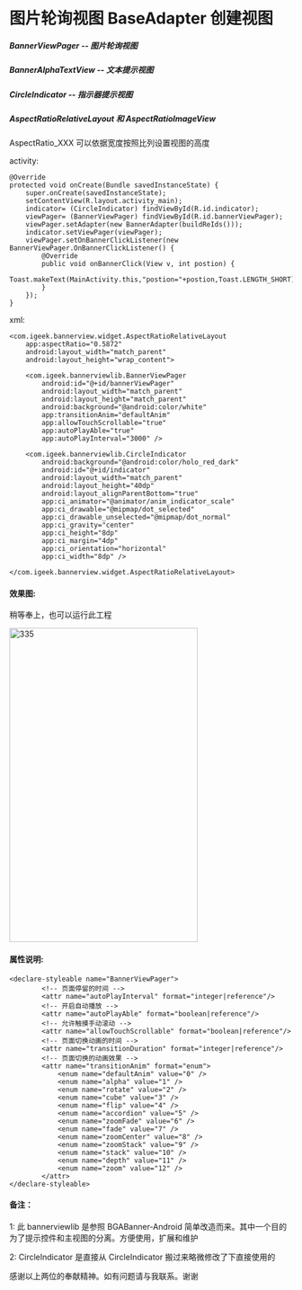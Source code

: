 # 图片轮询视图 BaseAdapter 创建视图

##### BannerViewPager -- 图片轮询视图
##### BannerAlphaTextView -- 文本提示视图
##### CircleIndicator -- 指示器提示视图

##### AspectRatioRelativeLayout 和 AspectRatioImageView
AspectRatio_XXX 可以依据宽度按照比列设置视图的高度

activity:

    @Override
    protected void onCreate(Bundle savedInstanceState) {
        super.onCreate(savedInstanceState);
        setContentView(R.layout.activity_main);
        indicator= (CircleIndicator) findViewById(R.id.indicator);
        viewPager= (BannerViewPager) findViewById(R.id.bannerViewPager);
        viewPager.setAdapter(new BannerAdapter(buildReIds()));
        indicator.setViewPager(viewPager);
        viewPager.setOnBannerClickListener(new BannerViewPager.OnBannerClickListener() {
            @Override
            public void onBannerClick(View v, int postion) {
                Toast.makeText(MainActivity.this,"postion="+postion,Toast.LENGTH_SHORT).show();
            }
        });
    }

xml:

    <com.igeek.bannerview.widget.AspectRatioRelativeLayout
        app:aspectRatio="0.5872"
        android:layout_width="match_parent"
        android:layout_height="wrap_content">

        <com.igeek.bannerviewlib.BannerViewPager
            android:id="@+id/bannerViewPager"
            android:layout_width="match_parent"
            android:layout_height="match_parent"
            android:background="@android:color/white"
            app:transitionAnim="defaultAnim"
            app:allowTouchScrollable="true"
            app:autoPlayAble="true"
            app:autoPlayInterval="3000" />

        <com.igeek.bannerviewlib.CircleIndicator
            android:background="@android:color/holo_red_dark"
            android:id="@+id/indicator"
            android:layout_width="match_parent"
            android:layout_height="40dp"
            android:layout_alignParentBottom="true"
            app:ci_animator="@animator/anim_indicator_scale"
            app:ci_drawable="@mipmap/dot_selected"
            app:ci_drawable_unselected="@mipmap/dot_normal"
            app:ci_gravity="center"
            app:ci_height="8dp"
            app:ci_margin="4dp"
            app:ci_orientation="horizontal"
            app:ci_width="8dp" />

    </com.igeek.bannerview.widget.AspectRatioRelativeLayout>


#### 效果图:
稍等奉上，也可以运行此工程

<img src="https://github.com/igeek-YZ/BannerView/blob/master/pic/bannerview.gif" width = "335" height = "559" alt="335" align=center />

#### 属性说明:
    <declare-styleable name="BannerViewPager">
            <!-- 页面停留的时间 -->
            <attr name="autoPlayInterval" format="integer|reference"/>
            <!-- 开启自动播放 -->
            <attr name="autoPlayAble" format="boolean|reference"/>
            <!-- 允许触摸手动滚动 -->
            <attr name="allowTouchScrollable" format="boolean|reference"/>
            <!-- 页面切换动画的时间 -->
            <attr name="transitionDuration" format="integer|reference"/>
            <!-- 页面切换的动画效果 -->
            <attr name="transitionAnim" format="enum">
                <enum name="defaultAnim" value="0" />
                <enum name="alpha" value="1" />
                <enum name="rotate" value="2" />
                <enum name="cube" value="3" />
                <enum name="flip" value="4" />
                <enum name="accordion" value="5" />
                <enum name="zoomFade" value="6" />
                <enum name="fade" value="7" />
                <enum name="zoomCenter" value="8" />
                <enum name="zoomStack" value="9" />
                <enum name="stack" value="10" />
                <enum name="depth" value="11" />
                <enum name="zoom" value="12" />
            </attr>
    </declare-styleable>
#### 备注：
1: 此 bannerviewlib 是参照 BGABanner-Android 简单改造而来。其中一个目的为了提示控件和主视图的分离。方便使用，扩展和维护

2: CircleIndicator 是直接从 CircleIndicator 搬过来略微修改了下直接使用的

感谢以上两位的奉献精神。如有问题请与我联系。谢谢